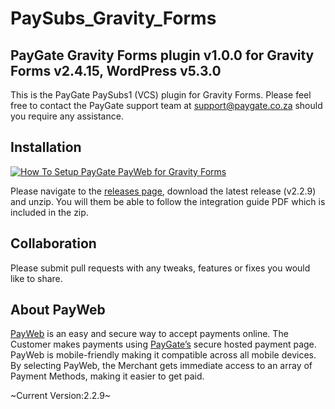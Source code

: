 # PaySubs_Gravity_Forms
## PayGate Gravity Forms plugin v1.0.0 for Gravity Forms v2.4.15, WordPress v5.3.0

This is the PayGate PaySubs1 (VCS) plugin for Gravity Forms. Please feel free to contact the PayGate support team at support@paygate.co.za should you require any assistance.

## Installation
[![How To Setup PayGate PayWeb for Gravity Forms](https://www.appinlet.com/wp-content/uploads/2018/09/Gravity-Forms-Integration.jpg)](https://www.youtube.com/watch?v=r5nx1EfyOlo "How To Setup PayGate PayWeb for Gravity Forms")

Please navigate to the [releases page](https://github.com/PayGate/PayWeb_Gravity_Forms/releases), download the latest release (v2.2.9) and unzip. You will them be able to follow the integration guide PDF which is included in the zip.

## Collaboration

Please submit pull requests with any tweaks, features or fixes you would like to share.

## About PayWeb

[PayWeb](https://www.paygate.co.za/paygate-products/payweb/) is an easy and secure way to accept payments online. The Customer makes payments using [PayGate’s](https://www.paygate.co.za/) secure hosted payment page. PayWeb is mobile-friendly making it compatible across all mobile devices. By selecting PayWeb, the Merchant gets immediate access to an array of Payment Methods, making it easier to get paid.

~Current Version:2.2.9~
